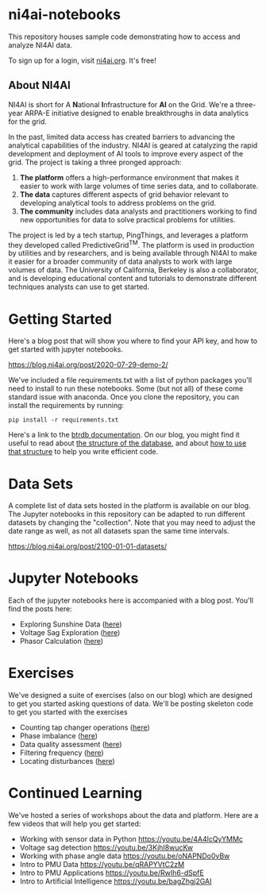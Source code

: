 # ni4ai-notebooks

This repository houses sample code demonstrating how to access and analyze NI4AI data.

To sign up for a login, visit [ni4ai.org](https://ni4ai.org/info). It's free!

## About NI4AI 
NI4AI is short for A **N**ational **I**nfrastructure for **AI** on the Grid.
We're a three-year ARPA-E initiative designed to enable breakthroughs in data analytics for the grid.

In the past, limited data access has created barriers to advancing the analytical capabilities of the industry. 
NI4AI is geared at catalyzing the rapid development and deployment of AI tools to improve every aspect of the grid. 
The project is taking a three pronged approach:

1. **The platform** offers a high-performance environment that makes it easier to work with large volumes of time series data, and to collaborate.
2. **The data** captures different aspects of grid behavior relevant to developing analytical tools to address problems on the grid.
3. **The community** includes data analysts and practitioners working to find new opportunities for data to solve practical problems for utilities.

The project is led by a tech startup, PingThings, and leverages a platform they developed called PredictiveGrid<sup>TM</sup>. 
The platform is used in production by utilities and by researchers, and is being available through NI4AI to make it easier for a broader community of data analysts to work with large volumes of data. 
The University of California, Berkeley is also a collaborator, and is developing educational content and tutorials to demonstrate different techniques analysts can use to get started.

# Getting Started

Here's a blog post that will show you where to find your API key, and how to get started with jupyter notebooks.

https://blog.ni4ai.org/post/2020-07-29-demo-2/

We've included a file requirements.txt with a list of python packages you'll need to install to run these notebooks.
Some (but not all) of these come standard issue with anaconda.
Once you clone the repository, you can install the requirements by running:

```
pip install -r requirements.txt
```

Here's a link to the [btrdb documentation](https://btrdb.readthedocs.io/en/latest/api/utils-timez.html). 
On our blog, you might find it useful to read about [the structure of the database](https://blog.ni4ai.org/post/2019-12-12-btrdb-explained/), and about [how to use that structure](https://blog.ni4ai.org/post/2020-02-14-btrdb-queries-pt2/) to help you write efficient code.

# Data Sets
A complete list of data sets hosted in the platform is available on our blog. 
The Jupyter notebooks in this repository can be adapted to run different datasets by changing the "collection".
Note that you may need to adjust the date range as well, as not all datasets span the same time intervals.

https://blog.ni4ai.org/post/2100-01-01-datasets/

# Jupyter Notebooks
Each of the jupyter notebooks here is accompanied with a blog post. You'll find the posts here:

- Exploring Sunshine Data ([here](https://blog.ni4ai.org/post/2020-03-30-sunshine-data/))
- Voltage Sag Exploration ([here](https://blog.ni4ai.org/post/2020-04-15-voltage-sags/))
- Phasor Calculation ([here](https://blog.ni4ai.org/post/2020-07-30-what-is-the-angle/))


# Exercises
We've designed a suite of exercises (also on our blog) which are designed to get you started asking questions of data.
We'll be posting skeleton code to get you started with the exercises

- Counting tap changer operations ([here](https://blog.ni4ai.org/post/2020-10-19-tap-change/))
- Phase imbalance ([here](https://blog.ni4ai.org/post/2020-10-19-phase-imbalance/))
- Data quality assessment ([here](https://blog.ni4ai.org/post/2020-10-19-data-quality/))
- Filtering frequency ([here](https://blog.ni4ai.org/post/2020-10-19-frequency-filters/))
- Locating disturbances ([here](https://blog.ni4ai.org/post/2020-10-19-locating-disturbances/))

# Continued Learning

We've hosted a series of workshops about the data and platform. Here are a few videos that will help you get started:
- Working with sensor data in Python https://youtu.be/4A4lcQyYMMc
- Voltage sag detection https://youtu.be/3KjhI8wucKw
- Working with phase angle data https://youtu.be/oNAPNDo0vBw
- Intro to PMU Data https://youtu.be/qRAPYVtC2zM
- Intro to PMU Applications https://youtu.be/RwIh6-dSpfE
- Intro to Artificial Intelligence https://youtu.be/bagZhgj2GAI
